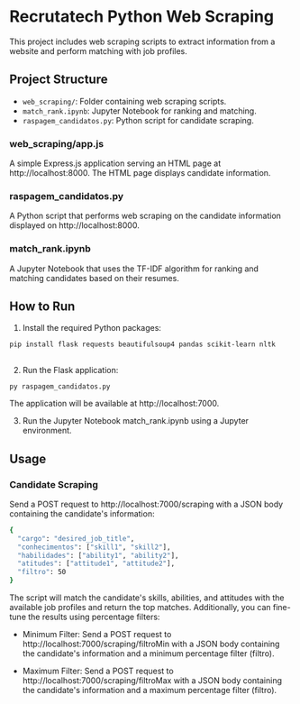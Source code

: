 # Recrutatech Python Web Scraping

This project includes web scraping scripts to extract information from a website and perform matching with job profiles.

## Project Structure

- `web_scraping/`: Folder containing web scraping scripts.
- `match_rank.ipynb`: Jupyter Notebook for ranking and matching.
- `raspagem_candidatos.py`: Python script for candidate scraping.

### web_scraping/app.js

A simple Express.js application serving an HTML page at http://localhost:8000. The HTML page displays candidate information.

### raspagem_candidatos.py

A Python script that performs web scraping on the candidate information displayed on http://localhost:8000.

### match_rank.ipynb

A Jupyter Notebook that uses the TF-IDF algorithm for ranking and matching candidates based on their resumes.

## How to Run

1. Install the required Python packages:

 ```bash
pip install flask requests beautifulsoup4 pandas scikit-learn nltk
   
```

2. Run the Flask application:

`py raspagem_candidatos.py`

The application will be available at http://localhost:7000.

3. Run the Jupyter Notebook match_rank.ipynb using a Jupyter environment.

## Usage

### Candidate Scraping

Send a POST request to http://localhost:7000/scraping with a JSON body containing the candidate's information:

```bash
{
  "cargo": "desired_job_title",
  "conhecimentos": ["skill1", "skill2"],
  "habilidades": ["ability1", "ability2"],
  "atitudes": ["attitude1", "attitude2"],
  "filtro": 50
}
```

The script will match the candidate's skills, abilities, and attitudes with the available job profiles and return the top matches. Additionally, you can fine-tune the results using percentage filters:

- Minimum Filter:
Send a POST request to http://localhost:7000/scraping/filtroMin with a JSON body containing the candidate's information and a minimum percentage filter (filtro).

- Maximum Filter:
Send a POST request to http://localhost:7000/scraping/filtroMax with a JSON body containing the candidate's information and a maximum percentage filter (filtro).
